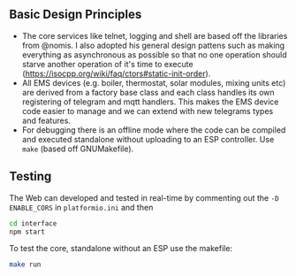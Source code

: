 ## **Basic Design Principles**

- The core services like telnet, logging and shell are based off the libraries from @nomis. I also adopted his general design pattens such as making everything as asynchronous as possible so that no one operation should starve another operation of it's time to execute (https://isocpp.org/wiki/faq/ctors#static-init-order).
- All EMS devices (e.g. boiler, thermostat, solar modules, mixing units etc) are derived from a factory base class and each class handles its own registering of telegram and mqtt handlers. This makes the EMS device code easier to manage and we can extend with new telegrams types and features.
- For debugging there is an offline mode where the code can be compiled and executed standalone without uploading to an ESP controller. Use `make` (based off GNUMakefile).

## Testing

The Web can developed and tested in real-time by commenting out the `-D ENABLE_CORS` in `platformio.ini` and then
```sh
cd interface
npm start
```

To test the core, standalone without an ESP use the makefile:

```sh
make run
```
